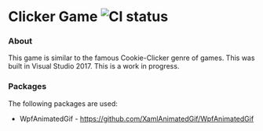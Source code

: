 # Clicker Game ![CI status](https://img.shields.io/badge/build-passing-brightgreen.svg)
### About
This game is similar to the famous Cookie-Clicker genre of games. This was built in Visual Studio 2017. This is a work in progress.
### Packages
The following packages are used:
* WpfAnimatedGif - https://github.com/XamlAnimatedGif/WpfAnimatedGif
